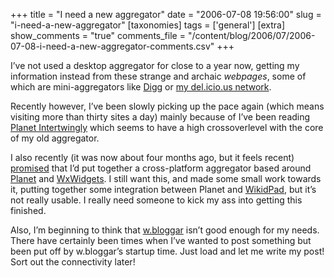+++
title = "I need a new aggregator"
date = "2006-07-08 19:56:00"
slug = "i-need-a-new-aggregator"
[taxonomies]
tags = ['general']
[extra]
show_comments = "true"
comments_file = "/content/blog/2006/07/2006-07-08-i-need-a-new-aggregator-comments.csv"
+++

I’ve not used a desktop aggregator for close to a year now, getting my information instead from these strange and archaic *webpages*, some of which are mini-aggregators like [Digg](http://www.digg.com/) or [my del.icio.us network](http://del.icio.us/network/pip).

Recently however, I’ve been slowly picking up the pace again (which means visiting more than thirty sites a day) mainly because of I’ve been reading [Planet Intertwingly](http://planet.intertwingly.net/) which seems to have a high crossoverlevel with the core of my old aggregator.

I also recently (it was now about four months ago, but it feels recent) [promised](http://philwilson.org/blog/2006/03/resources-for-writing-wxwidgets-xmpp.html "writing a WxWidgets, XMPP-aware Python aggregator") that I’d put together a cross-platform aggregator based around [Planet](http://www.planetplanet.org/) and [WxWidgets](http://www.wxwidgets.org/). I still want this, and made some small work towards it, putting together some integration between Planet and [WikidPad](http://wikidpad.python-hosting.com/), but it’s not really usable. I really need someone to kick my ass into getting this finished.

Also, I’m beginning to think that [w.bloggar](http://wbloggar.com/) isn’t good enough for my needs. There have certainly been times when I’ve wanted to post something but been put off by w.bloggar’s startup time. Just load and let me write my post! Sort out the connectivity later!
